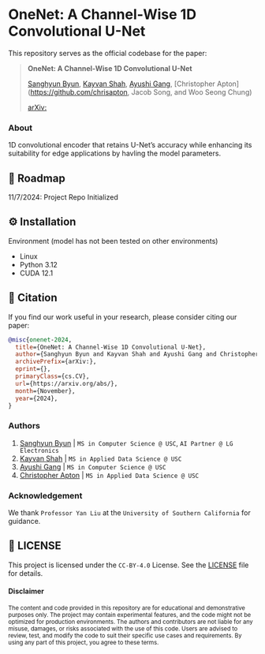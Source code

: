 # OneNet: A Channel-Wise 1D Convolutional U-Net

This repository serves as the official codebase for the paper:
> **OneNet: A Channel-Wise 1D Convolutional U-Net**
>
> [Sanghyun Byun](https://shbyun080.github.io/), [Kayvan Shah](https://github.com/KayvanShah1), [Ayushi Gang](https://github.com/ayu-04), [Christopher Apton](https://github.com/chrisapton, Jacob Song, and Woo Seong Chung)
>
> [arXiv:](/)

### About
1D convolutional encoder that retains U-Net’s accuracy while enhancing its suitability for edge applications by havling the model parameters.

## 🚧 Roadmap
11/7/2024: Project Repo Initialized

## ⚙️ Installation
Environment (model has not been tested on other environments)
- Linux
- Python 3.12
- CUDA 12.1

## 📜 Citation
If you find our work useful in your research, please consider citing our paper:
```bibtex
@misc{onenet-2024,
  title={OneNet: A Channel-Wise 1D Convolutional U-Net},
  author={Sanghyun Byun and Kayvan Shah and Ayushi Gang and Christopher Apton and Jacob Song and Woo Seong Chung},
  archivePrefix={arXiv:},
  eprint={},
  primaryClass={cs.CV},
  url={https://arxiv.org/abs/}, 
  month={November},
  year={2024},
}
```

### Authors
1. [Sanghyun Byun](https://shbyun080.github.io/) | `MS in Computer Science @ USC`, `AI Partner @ LG Electronics`
3. [Kayvan Shah](https://github.com/KayvanShah1) | `MS in Applied Data Science @ USC`
2. [Ayushi Gang](https://github.com/ayu-04) | `MS in Computer Science @ USC`
4. [Christopher Apton](https://github.com/chrisapton) | `MS in Applied Data Science @ USC`

### Acknowledgement
We thank `Professor Yan Liu` at the `University of Southern California` for guidance.

## 🪪 LICENSE
This project is licensed under the `CC-BY-4.0` License. See the [LICENSE](LICENSE) file for details.

#### Disclaimer
<sub>
The content and code provided in this repository are for educational and demonstrative purposes only. The project may contain experimental features, and the code might not be optimized for production environments. The authors and contributors are not liable for any misuse, damages, or risks associated with the use of this code. Users are advised to review, test, and modify the code to suit their specific use cases and requirements. By using any part of this project, you agree to these terms.
</sub>
